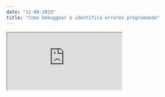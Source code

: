 ```yaml
---
date: "11-08-2023"
title: "Como Debuggear e identifica errores programando"
---
```

<iframe src="https://www.youtube.com/embed/Be_4Z3Ax1po" allowfullscreen></iframe>
